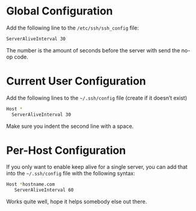 <!-- TITLE: Keep Your Linux Ssh Session From Disconnecting -->
# Global Configuration
Add the following line to the `/etc/ssh/ssh_config` file:

```sh
ServerAliveInterval 30
```

The number is the amount of seconds before the server with send the no-op code.

# Current User Configuration
Add the following lines to the `~/.ssh/config` file (create if it doesn’t exist)


```sh
Host *
  ServerAliveInterval 30
```

Make sure you indent the second line with a space.

# Per-Host Configuration
If you only want to enable keep alive for a single server, you can add that into the `~/.ssh/config` file with the following syntax:


```sh
Host *hostname.com
   ServerAliveInterval 60
```

Works quite well, hope it helps somebody else out there.

